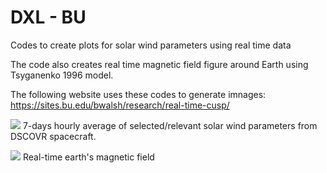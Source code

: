 # DXL - BU
Codes to create plots for solar wind parameters using real time data

The code also creates real time magnetic field figure around Earth using Tsyganenko 1996 model.

The following website uses these codes to generate imnages: https://sites.bu.edu/bwalsh/research/real-time-cusp/

![](https://www.dropbox.com/s/37t7ag3pkcfeg4u/sw_dsco_parameters_7days.png?raw=1)
7-days hourly average of selected/relevant solar wind parameters from DSCOVR spacecraft.

![](https://www.dropbox.com/s/qfg3v6pu3khmbt9/Earths_magnetic_field.png?raw=1)
Real-time earth's magnetic field
